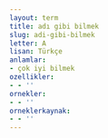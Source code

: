 ```yaml
---
layout: term
title: adı gibi bilmek
slug: adi-gibi-bilmek
letter: A
lisan: Türkçe
anlamlar:
- çok iyi bilmek
ozellikler:
- - ''
ornekler:
- - ''
orneklerkaynak:
- - ''
---
```


